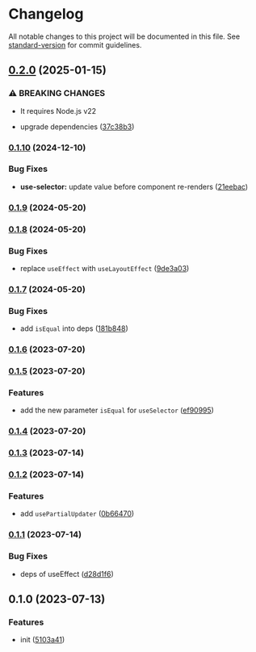 # Changelog

All notable changes to this project will be documented in this file. See [standard-version](https://github.com/conventional-changelog/standard-version) for commit guidelines.

## [0.2.0](https://github.com/BlackGlory/extra-react-store/compare/v0.1.10...v0.2.0) (2025-01-15)


### ⚠ BREAKING CHANGES

* It requires Node.js v22

* upgrade dependencies ([37c38b3](https://github.com/BlackGlory/extra-react-store/commit/37c38b368f7e3681cfda20f23de83c291a589674))

### [0.1.10](https://github.com/BlackGlory/extra-react-store/compare/v0.1.9...v0.1.10) (2024-12-10)


### Bug Fixes

* **use-selector:** update value before component re-renders ([21eebac](https://github.com/BlackGlory/extra-react-store/commit/21eebac873fdd61dcd83e00360bf505518cd3c53))

### [0.1.9](https://github.com/BlackGlory/extra-react-store/compare/v0.1.8...v0.1.9) (2024-05-20)

### [0.1.8](https://github.com/BlackGlory/extra-react-store/compare/v0.1.7...v0.1.8) (2024-05-20)


### Bug Fixes

* replace `useEffect` with `useLayoutEffect` ([9de3a03](https://github.com/BlackGlory/extra-react-store/commit/9de3a03134cb4058f828bd56c19258214ef9d7de))

### [0.1.7](https://github.com/BlackGlory/extra-react-store/compare/v0.1.6...v0.1.7) (2024-05-20)


### Bug Fixes

* add `isEqual` into deps ([181b848](https://github.com/BlackGlory/extra-react-store/commit/181b848a04a037f75ae1d588445623e10417385d))

### [0.1.6](https://github.com/BlackGlory/extra-react-store/compare/v0.1.5...v0.1.6) (2023-07-20)

### [0.1.5](https://github.com/BlackGlory/extra-react-store/compare/v0.1.4...v0.1.5) (2023-07-20)


### Features

* add the new parameter `isEqual` for `useSelector` ([ef90995](https://github.com/BlackGlory/extra-react-store/commit/ef909952dd90bb84fc6dbce5662413bc668b0151))

### [0.1.4](https://github.com/BlackGlory/extra-react-store/compare/v0.1.3...v0.1.4) (2023-07-20)

### [0.1.3](https://github.com/BlackGlory/extra-react-store/compare/v0.1.2...v0.1.3) (2023-07-14)

### [0.1.2](https://github.com/BlackGlory/extra-react-store/compare/v0.1.1...v0.1.2) (2023-07-14)


### Features

* add `usePartialUpdater` ([0b66470](https://github.com/BlackGlory/extra-react-store/commit/0b6647086f9c95f84e02f23afe51253279106c2b))

### [0.1.1](https://github.com/BlackGlory/extra-react-store/compare/v0.1.0...v0.1.1) (2023-07-14)


### Bug Fixes

* deps of useEffect ([d28d1f6](https://github.com/BlackGlory/extra-react-store/commit/d28d1f6a9fe10cd3153d33c3ad4ae3b33257dae3))

## 0.1.0 (2023-07-13)


### Features

* init ([5103a41](https://github.com/BlackGlory/extra-react-store/commit/5103a412f5e29d6ddea3da3e95a0a421336e6e22))
